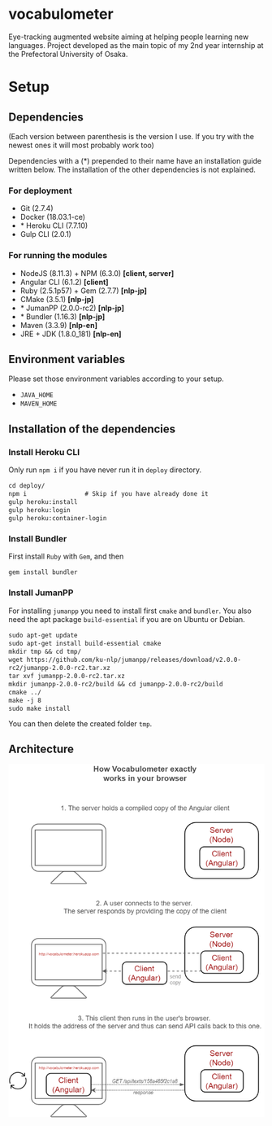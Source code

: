 # vocabulometer
Eye-tracking augmented website aiming at helping people learning new languages. Project developed as the main topic of my 2nd year internship at the Prefectoral University of Osaka.

# Setup

## Dependencies

(Each version between parenthesis is the version I use. If you try with the newest ones it will most probably work too)

Dependencies with a (\*) prepended to their name have an installation guide written below. The installation of the other
dependencies is not explained.


### For deployment
 - Git (2.7.4)
 - Docker (18.03.1-ce)
 - \* Heroku CLI (7.7.10)
 - Gulp CLI (2.0.1)

### For running the modules
 - NodeJS (8.11.3) + NPM (6.3.0)  **[client, server]**
 - Angular CLI (6.1.2)			   **[client]**
 - Ruby (2.5.1p57) + Gem (2.7.7)  **[nlp-jp]**
 - CMake (3.5.1)                  **[nlp-jp]**
 - \* JumanPP (2.0.0-rc2)			   **[nlp-jp]**
 - \* Bundler (1.16.3)               **[nlp-jp]**
 - Maven (3.3.9)				   **[nlp-en]**
 - JRE + JDK (1.8.0_181)		   **[nlp-en]**

## Environment variables
Please set those environment variables according to your setup.

 - ```JAVA_HOME```
 - ```MAVEN_HOME```

## Installation of the dependencies

### Install Heroku CLI
Only run ```npm i``` if you have never run it in ```deploy``` directory.

    cd deploy/
    npm i                # Skip if you have already done it
    gulp heroku:install
    gulp heroku:login
    gulp heroku:container-login

### Install Bundler
First install ```Ruby``` with ```Gem```, and then

    gem install bundler

### Install JumanPP
For installing ```jumanpp``` you need to install first ```cmake``` and ```bundler```. You also need the apt package ```build-essential```
if you are on Ubuntu or Debian.

    sudo apt-get update
    sudo apt-get install build-essential cmake
    mkdir tmp && cd tmp/
    wget https://github.com/ku-nlp/jumanpp/releases/download/v2.0.0-rc2/jumanpp-2.0.0-rc2.tar.xz
    tar xvf jumanpp-2.0.0-rc2.tar.xz
    mkdir jumanpp-2.0.0-rc2/build && cd jumanpp-2.0.0-rc2/build
    cmake ../ 
    make -j 8
    sudo make install
    
You can then delete the created folder ```tmp```.

## Architecture

![Alt text](./.readme/Run2WaysClientServer.png)